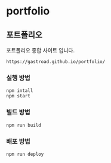 # portfolio

## 포트폴리오

포트폴리오 종합 사이트 입니다.

```
https://gastroad.github.io/portfolio/
```

### 실행 방법

```
npm intall
npm start
```

### 빌드 방법

```
npm run build
```

### 배포 방법

```
npm run deploy
```
